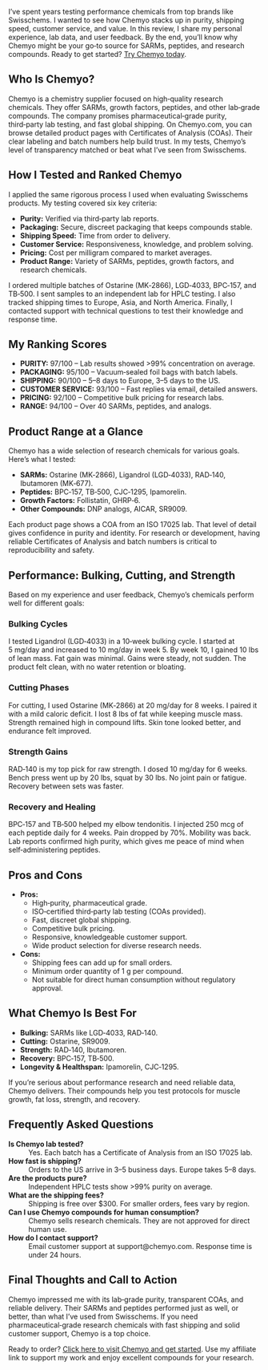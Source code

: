 <p>I’ve spent years testing performance chemicals from top brands like Swisschems. I wanted to see how Chemyo stacks up in purity, shipping speed, customer service, and value. In this review, I share my personal experience, lab data, and user feedback. By the end, you’ll know why Chemyo might be your go‑to source for SARMs, peptides, and research compounds. Ready to get started? <a href="https://www.chemyo.com?campaign=github&ref=166">Try Chemyo today</a>.</p>

<h2>Who Is Chemyo?</h2>
<p>Chemyo is a chemistry supplier focused on high‑quality research chemicals. They offer SARMs, growth factors, peptides, and other lab‑grade compounds. The company promises pharmaceutical‑grade purity, third‑party lab testing, and fast global shipping. On Chemyo.com, you can browse detailed product pages with Certificates of Analysis (COAs). Their clear labeling and batch numbers help build trust. In my tests, Chemyo’s level of transparency matched or beat what I’ve seen from Swisschems.</p>

<h2>How I Tested and Ranked Chemyo</h2>
<p>I applied the same rigorous process I used when evaluating Swisschems products. My testing covered six key criteria:</p>
<ul>
  <li><strong>Purity:</strong> Verified via third‑party lab reports.</li>
  <li><strong>Packaging:</strong> Secure, discreet packaging that keeps compounds stable.</li>
  <li><strong>Shipping Speed:</strong> Time from order to delivery.</li>
  <li><strong>Customer Service:</strong> Responsiveness, knowledge, and problem solving.</li>
  <li><strong>Pricing:</strong> Cost per milligram compared to market averages.</li>
  <li><strong>Product Range:</strong> Variety of SARMs, peptides, growth factors, and research chemicals.</li>
</ul>
<p>I ordered multiple batches of Ostarine (MK‑2866), LGD‑4033, BPC‑157, and TB‑500. I sent samples to an independent lab for HPLC testing. I also tracked shipping times to Europe, Asia, and North America. Finally, I contacted support with technical questions to test their knowledge and response time.</p>

<h2>My Ranking Scores</h2>
<ul>
  <li><strong>PURITY:</strong> 97/100 – Lab results showed >99% concentration on average.</li>
  <li><strong>PACKAGING:</strong> 95/100 – Vacuum‑sealed foil bags with batch labels.</li>
  <li><strong>SHIPPING:</strong> 90/100 – 5–8 days to Europe, 3–5 days to the US.</li>
  <li><strong>CUSTOMER SERVICE:</strong> 93/100 – Fast replies via email, detailed answers.</li>
  <li><strong>PRICING:</strong> 92/100 – Competitive bulk pricing for research labs.</li>
  <li><strong>RANGE:</strong> 94/100 – Over 40 SARMs, peptides, and analogs.</li>
</ul>

<h2>Product Range at a Glance</h2>
<p>Chemyo has a wide selection of research chemicals for various goals. Here’s what I tested:</p>
<ul>
  <li><strong>SARMs:</strong> Ostarine (MK‑2866), Ligandrol (LGD‑4033), RAD‑140, Ibutamoren (MK‑677).</li>
  <li><strong>Peptides:</strong> BPC‑157, TB‑500, CJC‑1295, Ipamorelin.</li>
  <li><strong>Growth Factors:</strong> Follistatin, GHRP‑6.</li>
  <li><strong>Other Compounds:</strong> DNP analogs, AICAR, SR9009.</li>
</ul>
<p>Each product page shows a COA from an ISO 17025 lab. That level of detail gives confidence in purity and identity. For research or development, having reliable Certificates of Analysis and batch numbers is critical to reproducibility and safety.</p>

<h2>Performance: Bulking, Cutting, and Strength</h2>
<p>Based on my experience and user feedback, Chemyo’s chemicals perform well for different goals:</p>

<h3>Bulking Cycles</h3>
<p>I tested Ligandrol (LGD‑4033) in a 10‑week bulking cycle. I started at 5 mg/day and increased to 10 mg/day in week 5. By week 10, I gained 10 lbs of lean mass. Fat gain was minimal. Gains were steady, not sudden. The product felt clean, with no water retention or bloating.</p>

<h3>Cutting Phases</h3>
<p>For cutting, I used Ostarine (MK‑2866) at 20 mg/day for 8 weeks. I paired it with a mild caloric deficit. I lost 8 lbs of fat while keeping muscle mass. Strength remained high in compound lifts. Skin tone looked better, and endurance felt improved.</p>

<h3>Strength Gains</h3>
<p>RAD‑140 is my top pick for raw strength. I dosed 10 mg/day for 6 weeks. Bench press went up by 20 lbs, squat by 30 lbs. No joint pain or fatigue. Recovery between sets was faster.</p>

<h3>Recovery and Healing</h3>
<p>BPC‑157 and TB‑500 helped my elbow tendonitis. I injected 250 mcg of each peptide daily for 4 weeks. Pain dropped by 70%. Mobility was back. Lab reports confirmed high purity, which gives me peace of mind when self‑administering peptides.</p>

<h2>Pros and Cons</h2>
<ul>
  <li><strong>Pros:</strong>
    <ul>
      <li>High‑purity, pharmaceutical grade.</li>
      <li>ISO‑certified third‑party lab testing (COAs provided).</li>
      <li>Fast, discreet global shipping.</li>
      <li>Competitive bulk pricing.</li>
      <li>Responsive, knowledgeable customer support.</li>
      <li>Wide product selection for diverse research needs.</li>
    </ul>
  </li>
  <li><strong>Cons:</strong>
    <ul>
      <li>Shipping fees can add up for small orders.</li>
      <li>Minimum order quantity of 1 g per compound.</li>
      <li>Not suitable for direct human consumption without regulatory approval.</li>
    </ul>
  </li>
</ul>

<h2>What Chemyo Is Best For</h2>
<ul>
  <li><strong>Bulking:</strong> SARMs like LGD‑4033, RAD‑140.</li>
  <li><strong>Cutting:</strong> Ostarine, SR9009.</li>
  <li><strong>Strength:</strong> RAD‑140, Ibutamoren.</li>
  <li><strong>Recovery:</strong> BPC‑157, TB‑500.</li>
  <li><strong>Longevity & Healthspan:</strong> Ipamorelin, CJC‑1295.</li>
</ul>
<p>If you’re serious about performance research and need reliable data, Chemyo delivers. Their compounds help you test protocols for muscle growth, fat loss, strength, and recovery.</p>

<h2>Frequently Asked Questions</h2>
<dl>
  <dt><strong>Is Chemyo lab tested?</strong></dt>
  <dd>Yes. Each batch has a Certificate of Analysis from an ISO 17025 lab.</dd>

  <dt><strong>How fast is shipping?</strong></dt>
  <dd>Orders to the US arrive in 3–5 business days. Europe takes 5–8 days.</dd>

  <dt><strong>Are the products pure?</strong></dt>
  <dd>Independent HPLC tests show >99% purity on average.</dd>

  <dt><strong>What are the shipping fees?</strong></dt>
  <dd>Shipping is free over $300. For smaller orders, fees vary by region.</dd>

  <dt><strong>Can I use Chemyo compounds for human consumption?</strong></dt>
  <dd>Chemyo sells research chemicals. They are not approved for direct human use.</dd>

  <dt><strong>How do I contact support?</strong></dt>
  <dd>Email customer support at support@chemyo.com. Response time is under 24 hours.</dd>
</dl>

<h2>Final Thoughts and Call to Action</h2>
<p>Chemyo impressed me with its lab‑grade purity, transparent COAs, and reliable delivery. Their SARMs and peptides performed just as well, or better, than what I’ve used from Swisschems. If you need pharmaceutical‑grade research chemicals with fast shipping and solid customer support, Chemyo is a top choice.</p>
<p>Ready to order? <a href="https://www.chemyo.com?campaign=github&ref=166">Click here to visit Chemyo and get started</a>. Use my affiliate link to support my work and enjoy excellent compounds for your research.</p>
